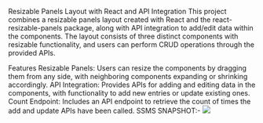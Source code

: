 Resizable Panels Layout with React and API Integration
This project combines a resizable panels layout created with React and the react-resizable-panels package, along with API integration to add/edit data within the components. The layout consists of three distinct components with resizable functionality, and users can perform CRUD operations through the provided APIs.

Features
Resizable Panels: Users can resize the components by dragging them from any side, with neighboring components expanding or shrinking accordingly.
API Integration: Provides APIs for adding and editing data in the components, with functionality to add new entries or update existing ones.
Count Endpoint: Includes an API endpoint to retrieve the count of times the add and update APIs have been called.
SSMS SNAPSHOT:-
<img src ="C:\Resizable-Panels\src\images\ssms_db.png"></img>
